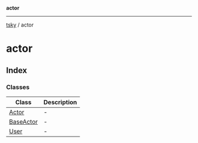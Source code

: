 **actor**

***

[tsky](../index.md) / actor

# actor

## Index

### Classes

| Class | Description |
| ------ | ------ |
| [Actor](classes/Actor.md) | - |
| [BaseActor](classes/BaseActor.md) | - |
| [User](classes/User.md) | - |
